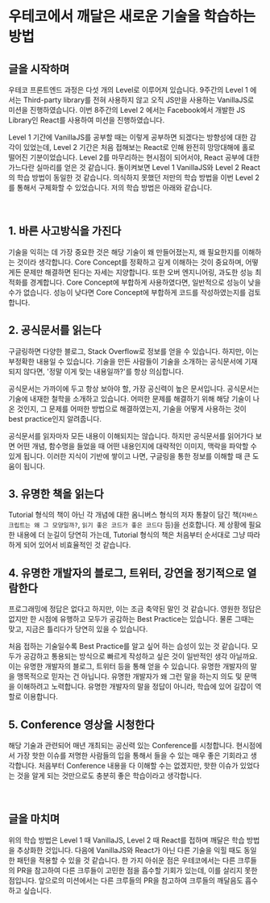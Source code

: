 # 우테코에서 깨달은 새로운 기술을 학습하는 방법

## 글을 시작하며

우테코 프론트엔드 과정은 다섯 개의 Level로 이루어져 있습니다. 9주간의 Level 1 에서는 Third-party library를 전혀 사용하지 않고 오직 JS만을 사용하는 VanillaJS로 미션을 진행하였습니다. 이번 8주간의 Level 2 에서는 Facebook에서 개발한 JS Library인 React를 사용하여 미션을 진행하였습니다.

Level 1 기간에 VanillaJS를 공부할 때는 이렇게 공부하면 되겠다는 방향성에 대한 감각이 있었는데, Level 2 기간은 처음 접해보는 React로 인해 완전히 망망대해에 홀로 떨어진 기분이었습니다. Level 2를 마무리하는 현시점이 되어서야, React 공부에 대한 가느다란 실마리를 얻은 것 같습니다. 돌이켜보면 Level 1 VanillaJS와 Level 2 React의 학습 방법이 동일한 것 같습니다. 의식하지 못했던 저만의 학습 방법을 이번 Level 2를 통해서 구체화할 수 있었습니다. 저의 학습 방법은 아래와 같습니다.

<br />

## 1. 바른 사고방식을 가진다

기술을 익히는 데 가장 중요한 것은 해당 기술이 왜 만들어졌는지, 왜 필요한지를 이해하는 것이라 생각합니다. Core Concept를 정확하고 깊게 이해하는 것이 중요하며, 어떻게든 문제만 해결하면 된다는 자세는 지양합니다. 또한 오버 엔지니어링, 과도한 성능 최적화를 경계합니다. Core Concept에 부합하게 사용하였다면, 일반적으로 성능이 낮을 수가 없습니다. 성능이 낮다면 Core Concept에 부합하게 코드를 작성하였는지를 검토합니다.

## 2. 공식문서를 읽는다

구글링하면 다양한 블로그, Stack Overflow로 정보를 얻을 수 있습니다. 하지만, 이는 부정확한 내용일 수 있습니다. 기술을 만든 사람들이 기술을 소개하는 공식문서에 기재되지 않다면, '정말 이게 맞는 내용일까?'를 항상 의심합니다.

공식문서는 가까이에 두고 항상 보아야 할, 가장 공신력이 높은 문서입니다. 공식문서는 기술에 내재한 철학을 소개하고 있습니다. 어떠한 문제를 해결하기 위해 해당 기술이 나온 것인지, 그 문제를 어떠한 방법으로 해결하였는지, 기술을 어떻게 사용하는 것이 best practice인지 알려줍니다.

공식문서를 읽자마자 모든 내용이 이해되지는 않습니다. 하지만 공식문서를 읽어가다 보면 어떤 개념, 함수명을 들었을 때 어떤 내용인지에 대략적인 이미지, 맥락을 파악할 수 있게 됩니다. 이러한 지식이 기반에 쌓이고 나면, 구글링을 통한 정보를 이해할 때 큰 도움이 됩니다.

## 3. 유명한 책을 읽는다

Tutorial 형식의 책이 아닌 각 개념에 대한 옴니버스 형식의 저자 통찰이 담긴 책(`자바스크립트는 왜 그 모양일까?`, `읽기 좋은 코드가 좋은 코드다` 등)을 선호합니다. 제 상황에 필요한 내용에 더 눈길이 당연히 가는데, Tutorial 형식의 책은 처음부터 순서대로 그냥 따라 하게 되어 있어서 비효율적인 것 같습니다.

## 4. 유명한 개발자의 블로그, 트위터, 강연을 정기적으로 열람한다

프로그래밍에 정답은 없다고 하지만, 이는 조금 축약된 말인 것 같습니다. 영원한 정답은 없지만 한 시점에 유행하고 모두가 공감하는 Best Practice는 있습니다. 물론 그때는 맞고, 지금은 틀리다가 당연히 있을 수 있습니다.

처음 접하는 기술일수록 Best Practice를 알고 싶어 하는 습성이 있는 것 같습니다. 모두가 공감하고 통용되는 방식으로 빠르게 작성하고 싶은 것이 일반적인 생각 아닐까요. 이는 유명한 개발자의 블로그, 트위터 등을 통해 얻을 수 있습니다. 유명한 개발자의 말을 맹목적으로 믿자는 건 아닙니다. 유명한 개발자가 왜 그런 말을 하는지 의도 및 문맥을 이해하려고 노력합니다. 유명한 개발자의 말을 정답이 아니라, 학습에 있어 길잡이 역할로 이용합니다.

## 5. Conference 영상을 시청한다

해당 기술과 관련되어 매년 개최되는 공신력 있는 Conference를 시청합니다. 현시점에서 가장 핫한 이슈를 저명한 사람들의 입을 통해서 들을 수 있는 매우 좋은 기회라고 생각합니다. 처음부터 Conference 내용을 다 이해할 수는 없겠지만, 핫한 이슈가 있었다는 것을 알게 되는 것만으로도 충분히 좋은 학습이라고 생각합니다.

<br />

## 글을 마치며

위의 학습 방법은 Level 1 때 VanillaJS, Level 2 때 React를 접하며 깨달은 학습 방법을 추상화한 것입니다. 다음에 VanillaJS와 React가 아닌 다른 기술을 익힐 때도 동일한 패턴을 적용할 수 있을 것 같습니다. 한 가지 아쉬운 점은 우테코에서는 다른 크루들의 PR을 참고하여 다른 크루들이 고민한 점을 흡수할 기회가 있는데, 이를 살리지 못한 점입니다. 앞으로의 미션에서는 다른 크루들의 PR을 참고하여 크루들의 깨달음도 흡수하고 싶습니다.
